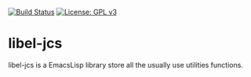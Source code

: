 [![Build Status](https://travis-ci.com/jcs090218/libel-jcs.svg?branch=master)](https://travis-ci.com/jcs090218/libel-jcs)
[![License: GPL v3](https://img.shields.io/badge/License-GPL%20v3-blue.svg)](https://www.gnu.org/licenses/gpl-3.0)


# libel-jcs #

libel-jcs is a EmacsLisp library store all the usually use utilities
functions. <br/><br/>
